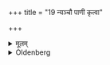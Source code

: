 +++
title = "19 न्यञ्चौ पाणी कृत्वा"

+++

<details><summary>मूलम्</summary>

न्यञ्चौ पाणी कृत्वा प्रतिक्षत्र इति जपेत् १९
</details>

<details><summary>Oldenberg</summary>

19. Turning downwards his two hands (so as to touch the sacrificial grass) he should murmur (the Mantra), 'In worldly strength' (l.l. 2, 3).
</details>
